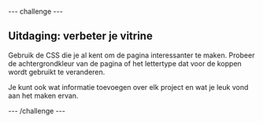 --- challenge ---

## Uitdaging: verbeter je vitrine

Gebruik de CSS die je al kent om de pagina interessanter te maken. Probeer de achtergrondkleur van de pagina of het lettertype dat voor de koppen wordt gebruikt te veranderen.

Je kunt ook wat informatie toevoegen over elk project en wat je leuk vond aan het maken ervan.

--- /challenge ---
